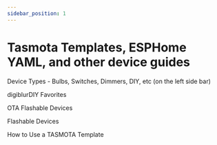 ```yaml
---
sidebar_position: 1
---
```


# Tasmota Templates, ESPHome YAML, and other device guides

Device Types - Bulbs, Switches, Dimmers, DIY, etc (on the left side bar) 

digiblurDIY Favorites

OTA Flashable Devices

Flashable Devices

How to Use a TASMOTA Template

